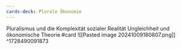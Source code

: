 ```yaml
---
cards-deck: Plurale Ökonomie
---
```


Pluralismus und die Komplexität sozialer Realität 
Ungleichheit und ökonomische Theorie #card 
![[Pasted image 20241009180807.png]]
^1728490091873
